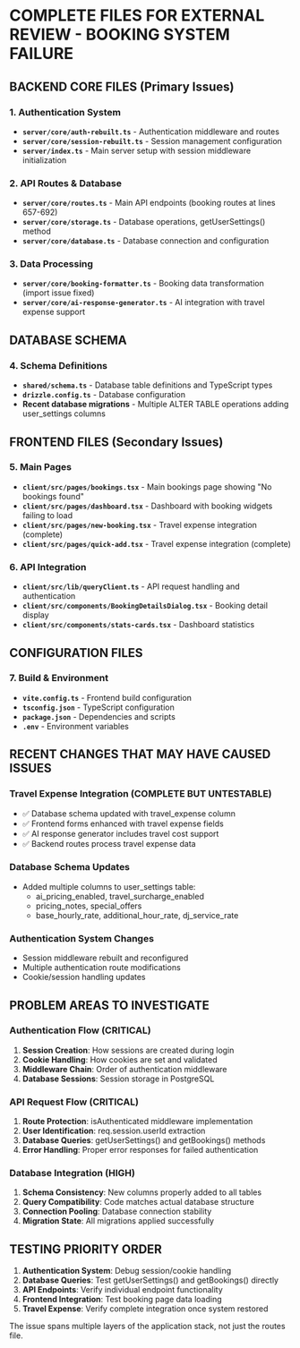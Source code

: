 # COMPLETE FILES FOR EXTERNAL REVIEW - BOOKING SYSTEM FAILURE

## **BACKEND CORE FILES (Primary Issues)**

### 1. Authentication System
- **`server/core/auth-rebuilt.ts`** - Authentication middleware and routes
- **`server/core/session-rebuilt.ts`** - Session management configuration
- **`server/index.ts`** - Main server setup with session middleware initialization

### 2. API Routes & Database
- **`server/core/routes.ts`** - Main API endpoints (booking routes at lines 657-692)
- **`server/core/storage.ts`** - Database operations, getUserSettings() method
- **`server/core/database.ts`** - Database connection and configuration

### 3. Data Processing
- **`server/core/booking-formatter.ts`** - Booking data transformation (import issue fixed)
- **`server/core/ai-response-generator.ts`** - AI integration with travel expense support

## **DATABASE SCHEMA**

### 4. Schema Definitions
- **`shared/schema.ts`** - Database table definitions and TypeScript types
- **`drizzle.config.ts`** - Database configuration
- **Recent database migrations** - Multiple ALTER TABLE operations adding user_settings columns

## **FRONTEND FILES (Secondary Issues)**

### 5. Main Pages
- **`client/src/pages/bookings.tsx`** - Main bookings page showing "No bookings found"
- **`client/src/pages/dashboard.tsx`** - Dashboard with booking widgets failing to load
- **`client/src/pages/new-booking.tsx`** - Travel expense integration (complete)
- **`client/src/pages/quick-add.tsx`** - Travel expense integration (complete)

### 6. API Integration
- **`client/src/lib/queryClient.ts`** - API request handling and authentication
- **`client/src/components/BookingDetailsDialog.tsx`** - Booking detail display
- **`client/src/components/stats-cards.tsx`** - Dashboard statistics

## **CONFIGURATION FILES**

### 7. Build & Environment
- **`vite.config.ts`** - Frontend build configuration
- **`tsconfig.json`** - TypeScript configuration
- **`package.json`** - Dependencies and scripts
- **`.env`** - Environment variables

## **RECENT CHANGES THAT MAY HAVE CAUSED ISSUES**

### Travel Expense Integration (COMPLETE BUT UNTESTABLE)
- ✅ Database schema updated with travel_expense column
- ✅ Frontend forms enhanced with travel expense fields
- ✅ AI response generator includes travel cost support
- ✅ Backend routes process travel expense data

### Database Schema Updates
- Added multiple columns to user_settings table:
  - ai_pricing_enabled, travel_surcharge_enabled
  - pricing_notes, special_offers
  - base_hourly_rate, additional_hour_rate, dj_service_rate

### Authentication System Changes
- Session middleware rebuilt and reconfigured
- Multiple authentication route modifications
- Cookie/session handling updates

## **PROBLEM AREAS TO INVESTIGATE**

### Authentication Flow (CRITICAL)
1. **Session Creation**: How sessions are created during login
2. **Cookie Handling**: How cookies are set and validated
3. **Middleware Chain**: Order of authentication middleware
4. **Database Sessions**: Session storage in PostgreSQL

### API Request Flow (CRITICAL)
1. **Route Protection**: isAuthenticated middleware implementation
2. **User Identification**: req.session.userId extraction
3. **Database Queries**: getUserSettings() and getBookings() methods
4. **Error Handling**: Proper error responses for failed authentication

### Database Integration (HIGH)
1. **Schema Consistency**: New columns properly added to all tables
2. **Query Compatibility**: Code matches actual database structure
3. **Connection Pooling**: Database connection stability
4. **Migration State**: All migrations applied successfully

## **TESTING PRIORITY ORDER**

1. **Authentication System**: Debug session/cookie handling
2. **Database Queries**: Test getUserSettings() and getBookings() directly
3. **API Endpoints**: Verify individual endpoint functionality
4. **Frontend Integration**: Test booking page data loading
5. **Travel Expense**: Verify complete integration once system restored

The issue spans multiple layers of the application stack, not just the routes file.